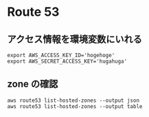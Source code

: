 # Route 53

## アクセス情報を環境変数にいれる

```
export AWS_ACCESS_KEY_ID='hogehoge'
export AWS_SECRET_ACCESS_KEY='hugahuga'
```

## zone の確認

```
aws route53 list-hosted-zones --output json
aws route53 list-hosted-zones --output table
```
